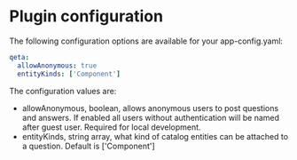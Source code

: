 # Plugin configuration

The following configuration options are available for your app-config.yaml:

```yaml
qeta:
  allowAnonymous: true
  entityKinds: ['Component']
```

The configuration values are:

- allowAnonymous, boolean, allows anonymous users to post questions and answers. If enabled all users without authentication will be named after guest user. Required for local development.
- entityKinds, string array, what kind of catalog entities can be attached to a question. Default is ['Component']
